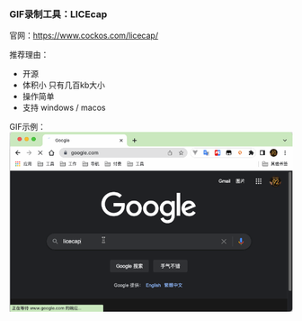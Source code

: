 ### GIF录制工具：LICEcap <!--{docsify-ignore}-->

官网：https://www.cockos.com/licecap/

推荐理由：
* 开源
* 体积小 只有几百kb大小
* 操作简单
* 支持 windows / macos

GIF示例：  
![LICEcap示例](img/licecap-gif-record.gif "-gifcontrol-disabled")